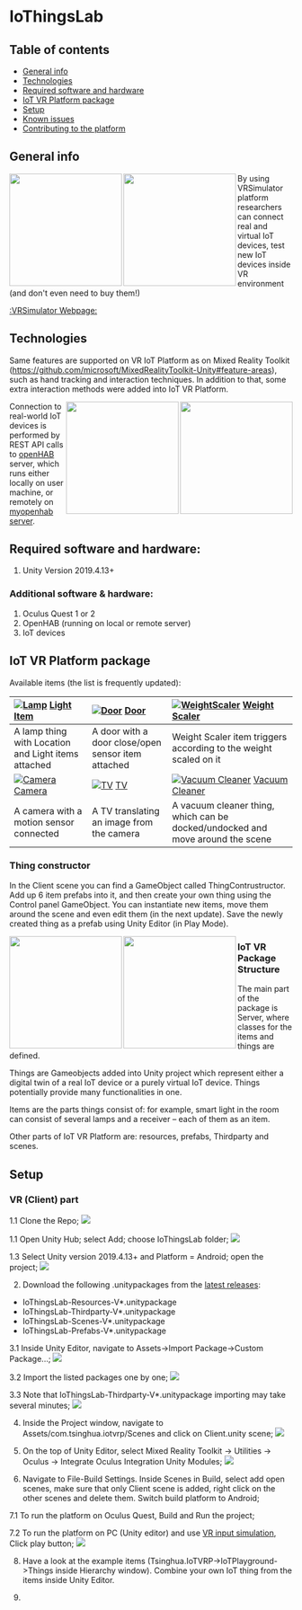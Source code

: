 # IoThingsLab

## Table of contents
* [General info](#general-info)
* [Technologies](#technologies)
* [Required software and hardware](#required-software-and-hardware)
* [IoT VR Platform package](#iot-vr-platform-package)
* [Setup](#setup)
* [Known issues](#known-issues)
* [Contributing to the platform](#contributing-to-the-platform)

## General info

<img align="left" width="200" src="/Readme/Files/20201030_173803.jpg">
<img align="left" width="200" src="/Readme/Files/20201030_175023.jpg">

By using VRSimulator platform researchers can connect real and virtual IoT devices, test new IoT devices inside VR environment (and don't even need to buy them!)

[:VRSimulator Webpage:](https://vrsimulator.github.io/)
	
## Technologies
Same features are supported on VR IoT Platform as on Mixed Reality Toolkit (https://github.com/microsoft/MixedRealityToolkit-Unity#feature-areas), such as hand tracking and interaction techniques. In addition to that, some extra interaction methods were added into IoT VR Platform.

<img align="right" width="200" src="/Readme/Files/20201030_175856.jpg">
<img align="right" width="200" src="/Readme/Files/20201030_180612.jpg">

Connection to real-world IoT devices is performed by REST API calls to [openHAB](https://www.openhab.org/download/) server, which runs either locally on user machine, or remotely on [myopenhab server](http://myopenhab.org/).
## Required software and hardware:
1. Unity Version 2019.4.13+
### Additional software & hardware:
1. Oculus Quest 1 or 2
2. OpenHAB (running on local or remote server)
3. IoT devices

## IoT VR Platform package
Available items (the list is frequently updated):

| [![Lamp](/Readme/Files/Lamp.png)]() [Light Item](Documentation/Things/Lamp.md) | [![Door](/Readme/Files/Door.png)]() [Door](Documentation/Things/Door.md) | [![WeightScaler](/Readme/Files/WeightScaler.png)]() [Weight Scaler](Documentation/Things/WeightScaler.md) | 
|:--- | :--- | :--- |
| A lamp thing with Location and Light items attached | A door with a door close/open sensor item attached | Weight Scaler item triggers according to the weight scaled on it |
| [![Camera](/Readme/Files/Camera.png)]() [Camera](Documentation/Things/Camera.md) | [![TV](/Readme/Files/TV.png)]() [TV](Documentation/Things/TV.md) | [![Vacuum Cleaner](/Readme/Files/VacuumCleaner.png)]() [Vacuum Cleaner](Documentation/Things/VacuumCleaner.md) |
| A camera with a motion sensor connected | A TV translating an image from the camera | A vacuum cleaner thing, which can be docked/undocked and move around the scene |

### Thing constructor 

In the Client scene you can find a GameObject called ThingContrustructor. Add up 6 item prefabs into it, and then create your own thing using the Control panel GameObject. You can instantiate new items, move them around the scene and even edit them (in the next update). Save the newly created thing as a prefab using Unity Editor (in Play Mode).  

<img align="left" width="200" src="/Readme/Files/20201030_181421.jpg">
<img align="left" width="200" src="/Readme/Files/20201030_182148.jpg">

### IoT VR Package Structure 
The main part of the package is Server, where classes for the items and things are defined.

Things are Gameobjects added into Unity project which represent either a digital twin of a real IoT device or a purely virtual IoT device. Things potentially provide many functionalities in one.

Items are the parts things consist of: for example, smart light in the room can consist of several lamps and a receiver – each of them as an item.
	
Other parts of IoT VR Platform are: resources, prefabs, Thirdparty and scenes.	
	
	
## Setup

### VR (Client) part
1.1 Clone the Repo;
![](/Readme/Files/Screenshot(21).png)

1.1 Open Unity Hub; select Add; choose IoThingsLab folder; 
![](/Readme/Files/Screenshot(23).jpg)

1.3 Select Unity version 2019.4.13+ and Platform = Android; open the project;
![](/Readme/Files/Screenshot(24).png)

2. Download the following .unitypackages from the [latest releases](https://github.com/VRSimulator/IoThingsLab/releases):
* IoThingsLab-Resources-V*.unitypackage
* IoThingsLab-Thirdparty-V*.unitypackage
* IoThingsLab-Scenes-V*.unitypackage
* IoThingsLab-Prefabs-V*.unitypackage

3.1 Inside Unity Editor, navigate to Assets->Import Package->Custom Package...;
![](/Readme/Files/Screenshot(26).png)

3.2 Import the listed packages one by one;
![](/Readme/Files/Screenshot(27).png)

3.3 Note that IoThingsLab-Thirdparty-V*.unitypackage importing may take several minutes;
![](/Readme/Files/Screenshot(28).png)

4. Inside the Project window, navigate to Assets/com.tsinghua.iotvrp/Scenes and click on Client.unity scene;
![](/Readme/Files/Screenshot(29).jpg)

5. On the top of Unity Editor, select Mixed Reality Toolkit -> Utilities -> Oculus -> Integrate Oculus Integration Unity Modules;
![](/Readme/Files/Screenshot(33).png)

6. Navigate to File-Build Settings. Inside Scenes in Build, select add open scenes, make sure that only Client scene is added, right click on the other scenes and delete them. Switch build platform to Android;

7.1 To run the platform on Oculus Quest, Build and Run the project;

7.2 To run the platform on PC (Unity editor) and use [VR input simulation](#input-simulation), Click play button;
![](/Readme/Files/Screenshot(34).jpg)

8. Have a look at the example items (Tsinghua.IoTVRP->IoTPlayground->Things inside Hierarchy window). Combine your own IoT thing from the items inside Unity Editor.

9. 
